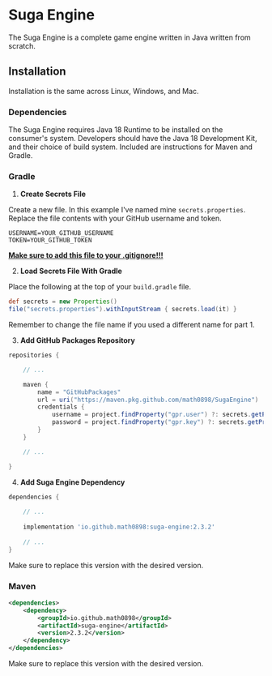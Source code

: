 # Suga Engine

The Suga Engine is a complete game engine written in Java written from scratch.

## Installation

Installation is the same across Linux, Windows, and Mac.

### Dependencies

The Suga Engine requires Java 18 Runtime to be installed on the consumer's system. Developers should have the Java 18
Development Kit, and their choice of build system. Included are instructions for Maven and Gradle.

### Gradle

1. **Create Secrets File**

Create a new file. In this example I've named mine `secrets.properties`. Replace the file contents with your GitHub 
username and token.

```properties
USERNAME=YOUR_GITHUB_USERNAME
TOKEN=YOUR_GITHUB_TOKEN
```

<u>**Make sure to add this file to your .gitignore!!!**</u>

2. **Load Secrets File With Gradle**

Place the following at the top of your `build.gradle` file. 

```groovy
def secrets = new Properties()
file("secrets.properties").withInputStream { secrets.load(it) }
```

Remember to change the file name if you used a different name for part 1.

3. **Add GitHub Packages Repository**

```groovy
repositories {

    // ...

    maven {
        name = "GitHubPackages"
        url = uri("https://maven.pkg.github.com/math0898/SugaEngine")
        credentials {
            username = project.findProperty("gpr.user") ?: secrets.getProperty("USERNAME")
            password = project.findProperty("gpr.key") ?: secrets.getProperty("TOKEN")
        }
    }

    // ...

}
```

4. **Add Suga Engine Dependency**

```groovy
dependencies {
    
    // ...
    
    implementation 'io.github.math0898:suga-engine:2.3.2'
    
    // ...
}
```

Make sure to replace this version with the desired version.

### Maven

```xml
<dependencies>
    <dependency>
        <groupId>io.github.math0898</groupId>
        <artifactId>suga-engine</artifactId>
        <version>2.3.2</version>
    </dependency>
</dependencies>
```

Make sure to replace this version with the desired version.
